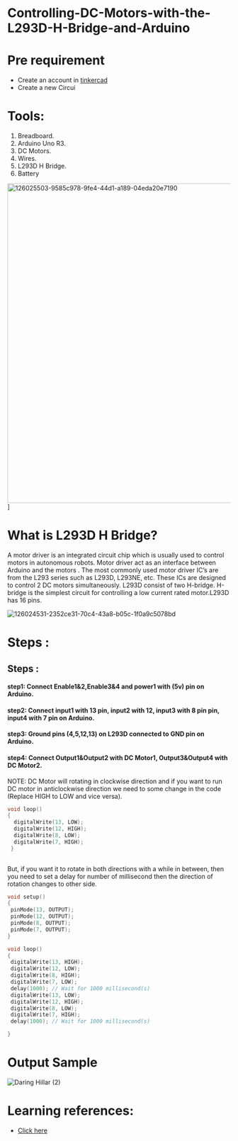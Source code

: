# Controlling-DC-Motors-with-the-L293D-H-Bridge-and-Arduino
# Pre requirement
* Create an account in [tinkercad](https://www.tinkercad.com/)
* Create a new Circui
# Tools:
1. Breadboard.
2. Arduino Uno R3.
3. DC Motors.
4. Wires.
5. L293D H Bridge.
6. Battery

<img width="722" alt="126025503-9585c978-9fe4-44d1-a189-04eda20e7190" src="https://user-images.githubusercontent.com/86169417/126885653-e2a32cb5-9031-49c2-8584-6bd3707c5f98.png">]

# What is L293D H Bridge?
A motor driver is an integrated circuit chip which is usually used to control motors in autonomous robots. Motor driver act as an interface between Arduino and the motors . The most commonly used motor driver IC’s are from the L293 series such as L293D, L293NE, etc. These ICs are designed to control 2 DC motors simultaneously. L293D consist of two H-bridge. H-bridge is the simplest circuit for controlling a low current rated motor.L293D has 16 pins.

![126024531-2352ce31-70c4-43a8-b05c-1f0a9c5078bd](https://user-images.githubusercontent.com/86169417/126885693-eda3444c-3c2e-4d5d-ba8b-328e36831b49.png)

# Steps :
## Steps :
#### step1: Connect Enable1&2,Enable3&4 and power1 with (5v) pin on Arduino.
#### step2: Connect input1 with 13 pin, input2 with 12, input3 with 8 pin pin, input4 with 7 pin on Arduino.
#### step3: Ground pins (4,5,12,13) on L293D connected to GND pin on Arduino.
#### step4: Connect Output1&Output2 with DC Motor1, Output3&Output4 with DC Motor2.
 NOTE: DC Motor will rotating in clockwise direction and if you want to run DC motor in anticlockwise direction we need to some change in the code (Replace HIGH to LOW and vice versa). 
```c++
void loop()
{
  digitalWrite(13, LOW);
  digitalWrite(12, HIGH);
  digitalWrite(8, LOW);
  digitalWrite(7, HIGH);
 }
 
```
 But, if you want it to rotate in both directions with a while in between, then you need to set a delay for number of millisecond then the direction of rotation changes to other side.
 ```c++
void setup()
{
  pinMode(13, OUTPUT);
  pinMode(12, OUTPUT);
  pinMode(8, OUTPUT);
  pinMode(7, OUTPUT);
}

void loop()
{
  digitalWrite(13, HIGH);
  digitalWrite(12, LOW);
  digitalWrite(8, HIGH);
  digitalWrite(7, LOW);
  delay(1000); // Wait for 1000 millisecond(s)
  digitalWrite(13, LOW);
  digitalWrite(12, HIGH);
  digitalWrite(8, LOW);
  digitalWrite(7, HIGH);
  delay(1000); // Wait for 1000 millisecond(s)
 
}
```
# Output Sample
![Daring Hillar (2)](https://user-images.githubusercontent.com/86169417/126885789-1774cd0a-1eb1-4e61-ac2e-5bf00c7379e2.png)

# Learning references:
* [Click here](https://www.youtube.com/watch?v=qJeAo4zo0IY)

